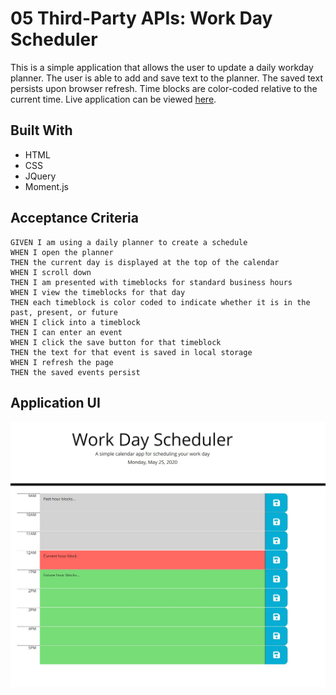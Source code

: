 # 05 Third-Party APIs: Work Day Scheduler

This is a simple application that allows the user to update a daily workday planner. The user is able to add and save text to the planner. The saved text persists upon browser refresh.  Time blocks are color-coded relative to the current time. Live application can be viewed [here](https://rad-a.github.io/work-day-scheduler/).


## Built With
* HTML
* CSS
* JQuery
* Moment.js

## Acceptance Criteria

```
GIVEN I am using a daily planner to create a schedule
WHEN I open the planner
THEN the current day is displayed at the top of the calendar
WHEN I scroll down
THEN I am presented with timeblocks for standard business hours
WHEN I view the timeblocks for that day
THEN each timeblock is color coded to indicate whether it is in the past, present, or future
WHEN I click into a timeblock
THEN I can enter an event
WHEN I click the save button for that timeblock
THEN the text for that event is saved in local storage
WHEN I refresh the page
THEN the saved events persist
```

## Application UI
![Image of Workday Scheduler application](./assets/img/workday-scheduler-image.jpg)

